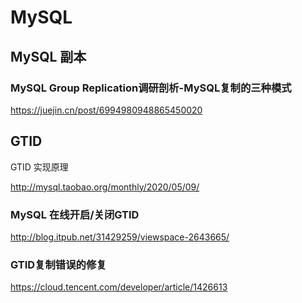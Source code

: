 # MySQL

## MySQL 副本

### MySQL Group Replication调研剖析-MySQL复制的三种模式

<https://juejin.cn/post/6994980948865450020>

## GTID

GTID 实现原理

<http://mysql.taobao.org/monthly/2020/05/09/>

### MySQL 在线开启/关闭GTID

<http://blog.itpub.net/31429259/viewspace-2643665/>

### GTID复制错误的修复

<https://cloud.tencent.com/developer/article/1426613>
